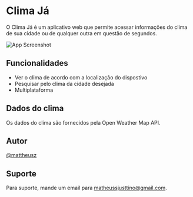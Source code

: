 # Clima Já
O Clima Já é um aplicativo web que permite acessar informações do clima de sua cidade ou de qualquer outra em questão de segundos.

![App Screenshot](https://i.postimg.cc/FzyV1PfY/clima-ja-screenshot.png)

## Funcionalidades

- Ver o clima de acordo com a localização do dispostivo
- Pesquisar pelo clima da cidade desejada
- Multiplataforma

## Dados do clima

Os dados do clima são fornecidos pela Open Weather Map API.

## Autor

[@mattheusz](https://github.com/mattheusz)


## Suporte

Para suporte, mande um email para matheussjusttino@gmail.com.


